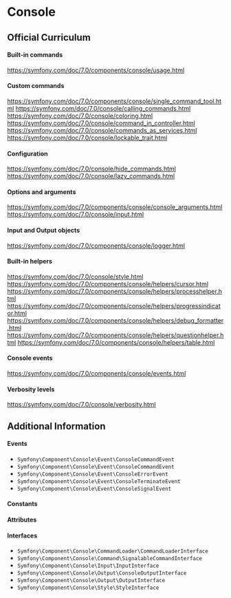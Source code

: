 # Console

## Official Curriculum

#### Built-in commands
https://symfony.com/doc/7.0/components/console/usage.html
#### Custom commands
https://symfony.com/doc/7.0/components/console/single_command_tool.html
https://symfony.com/doc/7.0/console/calling_commands.html
https://symfony.com/doc/7.0/console/coloring.html
https://symfony.com/doc/7.0/console/command_in_controller.html
https://symfony.com/doc/7.0/console/commands_as_services.html
https://symfony.com/doc/7.0/console/lockable_trait.html
#### Configuration
https://symfony.com/doc/7.0/console/hide_commands.html
https://symfony.com/doc/7.0/console/lazy_commands.html
#### Options and arguments
https://symfony.com/doc/7.0/components/console/console_arguments.html
https://symfony.com/doc/7.0/console/input.html
#### Input and Output objects
https://symfony.com/doc/7.0/components/console/logger.html
#### Built-in helpers
https://symfony.com/doc/7.0/console/style.html
https://symfony.com/doc/7.0/components/console/helpers/cursor.html
https://symfony.com/doc/7.0/components/console/helpers/processhelper.html
https://symfony.com/doc/7.0/components/console/helpers/progressindicator.html
https://symfony.com/doc/7.0/components/console/helpers/debug_formatter.html
https://symfony.com/doc/7.0/components/console/helpers/questionhelper.html
https://symfony.com/doc/7.0/components/console/helpers/table.html
#### Console events
https://symfony.com/doc/7.0/components/console/events.html
#### Verbosity levels
https://symfony.com/doc/7.0/console/verbosity.html


## Additional Information

#### Events
* `Symfony\Component\Console\Event\ConsoleCommandEvent`
* `Symfony\Component\Console\Event\ConsoleCommandEvent`
* `Symfony\Component\Console\Event\ConsoleErrorEvent`
* `Symfony\Component\Console\Event\ConsoleTerminateEvent`
* `Symfony\Component\Console\Event\ConsoleSignalEvent`

#### Constants

#### Attributes

#### Interfaces
* `Symfony\Component\Console\CommandLoader\CommandLoaderInterface`
* `Symfony\Component\Console\Command\SignalableCommandInterface`
* `Symfony\Component\Console\Input\InputInterface`
* `Symfony\Component\Console\Output\ConsoleOutputInterface`
* `Symfony\Component\Console\Output\OutputInterface`
* `Symfony\Component\Console\Style\StyleInterface`
